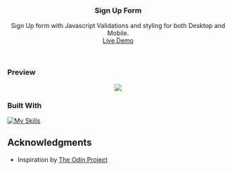 <h3 align="center">Sign Up Form</h3>

  <p align="center">
    Sign Up form with Javascript Validations and styling for both Desktop and Mobile.
    <br />
    <a href="https://notsanta20.github.io/Sign_up_form/" target="_blank">Live Demo</a>
  </p>
</div>
<br>

<!-- ABOUT THE PROJECT -->
### Preview

<div align="center">
 <img src="./assets/preview.jpg">
</div>


### Built With

[![My Skills](https://skillicons.dev/icons?i=js,html,css)](https://skillicons.dev)


<!-- ACKNOWLEDGMENTS -->
## Acknowledgments

* Inspiration by <a href="https://www.theodinproject.com/lessons/foundations-calculator" target="_blank">The Odin Project</a>
